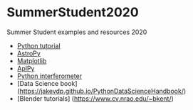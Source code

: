# SummerStudent2020
Summer Student examples and resources 2020

* [Python tutorial](https://ivastar.github.io/python-novice-astro/)
* [AstroPy](http://www.astropy.org/)
* [Matplotlib](https://matplotlib.org/gallery/index.html)
* [AplPy](https://aplpy.github.io/)
* [Python interferometer](https://crpurcell.github.io/friendlyVRI/)
* [Data Science book] (https://jakevdp.github.io/PythonDataScienceHandbook/)
* [Blender tutorials] (https://www.cv.nrao.edu/~bkent/)
